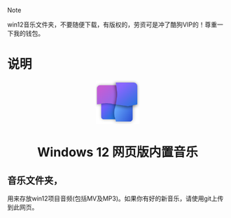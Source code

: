 > [!NOTE]
> win12音乐文件夹，不要随便下载，有版权的，劳资可是冲了酷狗VIP的！尊重一下我的钱包。
# 说明
<p align="center">
    <img src="./windows12.svg" width="100" height="100">
</p>
<h1 align="center">Windows 12 网页版内置音乐</h1>
<p align="center" class="shields">

## 音乐文件夹，
用来存放win12项目音频(包括MV及MP3)。如果你有好的新音乐，请使用git上传到此网页。
